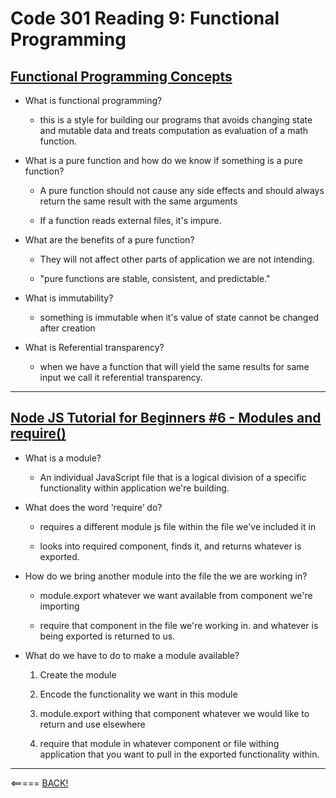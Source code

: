 # Code 301 Reading 9: Functional Programming

## [Functional Programming Concepts](https://medium.com/the-renaissance-developer/concepts-of-functional-programming-in-javascript-6bc84220d2aa)

* What is functional programming?

  * this is a style for building our programs that avoids changing state and mutable data and treats computation as evaluation of a math function.

* What is a pure function and how do we know if 
something is a pure function?

  * A pure function should not cause any side effects and should always return the same result with the same arguments

  * If a function reads external files, it's impure.

* What are the benefits of a pure function?

  * They will not affect other parts of application we are not intending.

  * "pure functions are stable, consistent, and predictable."

* What is immutability?

  * something is immutable when it's value of state cannot be changed after creation

* What is Referential transparency?

  * when we have a function that will yield the same results for same input we call it referential transparency.

---

## [Node JS Tutorial for Beginners #6 - Modules and require()](https://www.youtube.com/watch?v=xHLd36QoS4k)

* What is a module?

  * An individual JavaScript file that is a logical division of a specific functionality within application we're building.

* What does the word ‘require’ do?

  * requires a different module js file within the file we've included it in

  * looks into required component, finds it, and returns whatever is exported.

* How do we bring another module into the file the we are working in?

  * module.export whatever we want available from component we're importing

  * require that component in the file we're working in. and whatever is being exported is returned to us.

* What do we have to do to make a module available?

  1. Create the module

  2. Encode the functionality we want in this module

  3. module.export withing that component whatever we would like to return and use elsewhere

  4. require that module in whatever component or file withing application that you want to pull in the exported functionality within.


---

<===== [BACK!](README.md)
